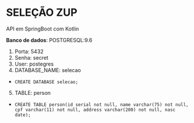 # SELEÇÃO ZUP
API em SpringBoot com Kotlin

**Banco de dados**: POSTGRESQL:9.6
1. Porta: 5432
2. Senha: secret
3. User: postegres
4. DATABASE_NAME: selecao
  - `CREATE DATABASE selecao;`
5. TABLE: person
  - `CREATE TABLE person(id serial not null, name varchar(75) not null, cpf varchar(11) not null, address varchar(200) not null, nasc date);`
